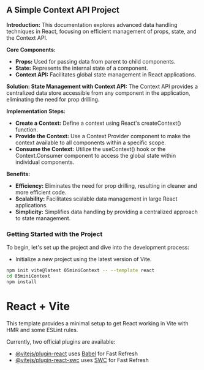 ## A Simple Context API Project

**Introduction:**
This documentation explores advanced data handling techniques in React, focusing on efficient management of props, state, and the Context API.

**Core Components:**

- **Props:** Used for passing data from parent to child components.
- **State:** Represents the internal state of a component.
- **Context API:** Facilitates global state management in React applications.

**Solution: State Management with Context API:**
The Context API provides a centralized data store accessible from any component in the application, eliminating the need for prop drilling.

**Implementation Steps:**

- **Create a Context:** Define a context using React's createContext() function.
- **Provide the Context:** Use a Context Provider component to make the context available to all components within a specific scope.
- **Consume the Context:** Utilize the useContext() hook or the Context.Consumer component to access the global state within individual components.

**Benefits:**

- **Efficiency:** Eliminates the need for prop drilling, resulting in cleaner and more efficient code.
- **Scalability:** Facilitates scalable data management in large React applications.
- **Simplicity:** Simplifies data handling by providing a centralized approach to state management.

### Getting Started with the Project

To begin, let's set up the project and dive into the development process:

- Initialize a new project using the latest version of Vite.

```bash
npm init vite@latest 05miniContext -- --template react
cd 05miniContext
npm install
```

# React + Vite

This template provides a minimal setup to get React working in Vite with HMR and some ESLint rules.

Currently, two official plugins are available:

- [@vitejs/plugin-react](https://github.com/vitejs/vite-plugin-react/blob/main/packages/plugin-react/README.md) uses [Babel](https://babeljs.io/) for Fast Refresh
- [@vitejs/plugin-react-swc](https://github.com/vitejs/vite-plugin-react-swc) uses [SWC](https://swc.rs/) for Fast Refresh
